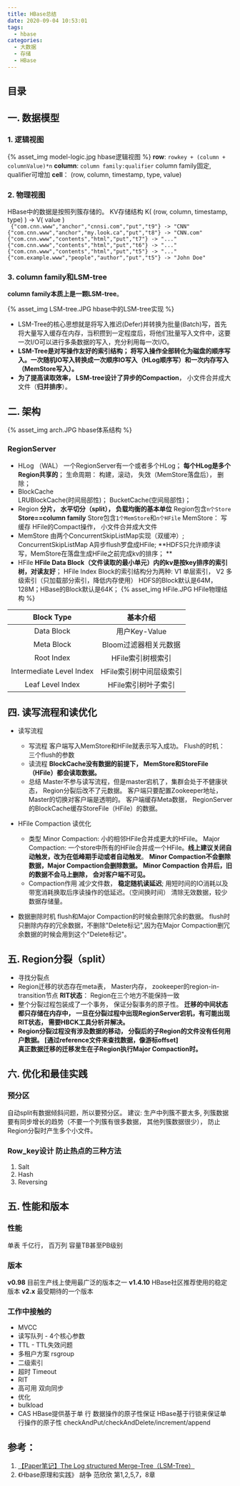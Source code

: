 ```yaml
---
title: HBase总结
date: 2020-09-04 10:53:01
tags:
  - hbase
categories: 
  - 大数据
  - 存储
  - HBase   
---
```


<p></p>
<!-- more -->

## 目录
<!-- toc -->

## 一. 数据模型
### 1. 逻辑视图 
{% asset_img  model-logic.jpg  hbase逻辑视图 %}
**row**: <code>rowkey + (column + columnValue)*n</code> 
**column**: <code>column family:qualifier</code>   column family固定, qualifier可增加 
**cell**： (row, column, timestamp, type, value) 

### 2. 物理视图
HBase中的数据是按照列簇存储的。
KV存储结构 K( (row, column, timestamp, type) ) -> V( value )  
<code>
{"com.cnn.www","anchor","cnnsi.com","put","t9"} -> "CNN"
{"com.cnn.www","anchor","my.look.ca","put","t8"} -> "CNN.com"
{"com.cnn.www","contents","html","put","t7"} -> "..."
{"com.cnn.www","contents","html","put","t6"} -> "..."
{"com.cnn.www","contents","html","put","t5"} -> "..."
{"com.example.www","people","author","put","t5"} -> "John Doe"
</code>

### 3. column family和LSM-tree
**column family本质上是一颗LSM-tree**。

{% asset_img  LSM-tree.JPG  hbase中的LSM-tree实现 %}

+ LSM-Tree的核心思想就是将写入推迟(Defer)并转换为批量(Batch)写，首先将大量写入缓存在内存，当积攒到一定程度后，将他们批量写入文件中，这要一次I/O可以进行多条数据的写入，充分利用每一次I/O。
+ **LSM-Tree是对写操作友好的索引结构； 将写入操作全部转化为磁盘的顺序写入。一次随机IO写入转换成一次顺序IO写入（HLog顺序写）和一次内存写入（MemStore写入）。**
+ **为了提高读取效率， LSM-tree设计了异步的Compaction**， 小文件合并成大文件（**归并排序**）。

## 二. 架构
{% asset_img  arch.JPG  hbase体系结构 %}

### RegionServer
+ HLog （WAL）
  一个RegionServer有一个或者多个HLog；
  **每个HLog是多个Region共享的**；
  生命周期： 构建，滚动， 失效（MemStore落盘后）， 删除；
+ BlockCache  
  LRUBlockCache(时间局部性)；
  BucketCache(空间局部性)；
+ Region
  **分片， 水平切分（split）， 负载均衡的基本单位**
  Region包含<code>n个Store</code>   **Store==column family**
  Store包含<code>1个MemStore</code>和<code>n个HFile</code>
  MemStore： 写缓存 
  HFile的Compact操作， 小文件合并成大文件
+ MemStore
  由两个ConcurrentSkipListMap实现（双缓冲）;
  ConcurrentSkipListMap A异步flush罗盘成HFile;
  **HDFS只允许顺序读写，MemStore在落盘生成HFile之前完成kv的排序；  **
+ HFile
  **HFile Data Block（文件读取的最小单元）内的kv是按key排序的索引树，对读友好**；
  HFile Index Block的索引结构分为两种: V1 单层索引， V2 多级索引（只加载部分索引，降低内存使用）
  HDFS的Block默认是64M，128M；HBase的Block默认是64K；
  {% asset_img  HFile.JPG  HFile物理结构 %}

 Block Type |    基本介绍
:-:|:-:
Data Block| 用户Key-Value 
Meta Block| Bloom过滤器相关元数据
Root Index| HFile索引树根索引
Intermediate Level Index| HFile索引树中间层级索引
Leaf Level Index| HFile索引树叶子索引 


## 四. 读写流程和读优化
+ 读写流程
  - 写流程
    客户端写入MemStore和HFile就表示写入成功。
    Flush的时机： 三个flush的参数
  - 读流程
    **BlockCache没有数据的前提下， MemStore和StoreFile（HFile）都会读取数据。**
  - 总结 
    Master不参与读写流程，但是master宕机了，集群会处于不健康状态， Region分裂后改不了元数据。
    客户端只要配置Zookeeper地址，Master的切换对客户端是透明的。
    客户端缓存Meta数据， RegionServer的BlockCache缓存StoreFile（HFile）的数据。


+ HFile Compaction  读优化
  - 类型
     Minor Compaction: 小的相邻HFile合并成更大的HFiile。
     Major Compaction: 一个store中所有的HFile合并成一个HFile。**线上建议关闭自动触发，改为在低峰期手动或者自动触发**。
     **Minor Compaction不会删除数据，Major Compaction会删除数据。** 
     **Minor Compaction 合并后，旧的数据不会马上删除， 会对客户端不可见。** 
   - Compaction作用
     减少文件数， **稳定随机读延迟**; 用短时间的IO消耗以及带宽消耗换取后序读操作的低延迟。（空间换时间）
     清除无效数据，较少数据存储量。

+ 数据删除时机
flush和Major Compaction的时候会删除冗余的数据。
flush时只删除内存的冗余数据，不删除"Delete标记",因为在Major Compaction删冗余数据的时候会用到这个"Delete标记"。


## 五. Region分裂（split）
+ 寻找分裂点
+ Region迁移的状态存在meta表， Master内存， zookeeper的region-in-transition节点
  **RIT状态**： Region在三个地方不能保持一致
+ 整个分裂过程包装成了一个事务， 保证分裂事务的原子性。
  **迁移的中间状态都只存储在内存中， 一旦在分裂过程中出现RegionServer宕机，有可能出现RIT状态， 需要HBCK工具分析并解决。**
+ **Region分裂过程没有涉及数据的移动， 分裂后的子Region的文件没有任何用户数据。 [通过reference文件来查找数据，像游标offset]**  
  **真正数据迁移的迁移发生在子Region执行Major Compaction时。**

## 六. 优化和最佳实践
### **预分区**
自动split有数据倾斜问题，所以要预分区。
建议: 生产中列簇不要太多, 列簇数据要有同步增长的趋势（不要一个列簇有很多数据， 其他列簇数据很少），
      防止Region分裂时产生多个小文件。

### Row_key设计  防止热点的三种方法
1. Salt
2. Hash
3. Reversing

## 五. 性能和版本
###  性能  
单表 千亿行， 百万列  容量TB甚至PB级别

###  版本
**v0.98**    目前生产线上使用最广泛的版本之一
**v1.4.10**   HBase社区推荐使用的稳定版本
**v2.x**    最受期待的一个版本

### 工作中接触的
+ MVCC
+ 读写队列 - 4个核心参数
+ TTL - TTL失效问题
+ 多租户方案
  rsgroup
+ 二级索引  
+ 超时 Timeout
+ RIT
+ 高可用
  双向同步
+ 优化
+ bulkload
+ CAS
HBase提供基于单 行 数据操作的原子性保证
HBase基于行锁来保证单行操作的原子性
checkAndPut/checkAndDelete/increment/append  

## 参考：
1. [【Paper笔记】The Log structured Merge-Tree（LSM-Tree）](https://kernelmaker.github.io/lsm-tree)
2. 《Hbase原理和实践》 胡争  范欣欣   第1,2,5,7，8章



